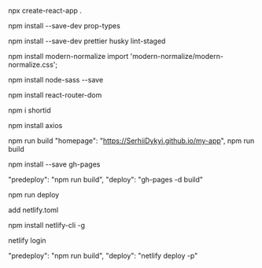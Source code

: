 npx create-react-app .

npm install --save-dev prop-types

npm install --save-dev prettier husky lint-staged

<!-- add file -->

npm install modern-normalize import 'modern-normalize/modern-normalize.css';

<!-- to index.js -->

npm install node-sass --save

npm install react-router-dom

npm i shortid

npm install axios

<!--  deploy on git -->

npm run build "homepage": "https://SerhiiDykyi.github.io/my-app", npm run build

npm install --save gh-pages

<!-- scripts add -->

"predeploy": "npm run build", "deploy": "gh-pages -d build"

npm run deploy

<!-- deploy on netlify -->

add netlify.toml

npm install netlify-cli -g

netlify login

<!-- scripts add -->

"predeploy": "npm run build", "deploy": "netlify deploy -p"
